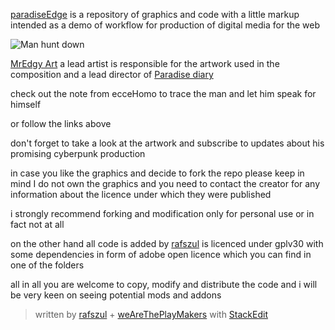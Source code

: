 
[paradiseEdge](https://github.com/weAreThePlayMakers/paradiseEdge) is a repository of graphics and code with a little markup intended as a demo of workflow for production of digital media for the web

![Man hunt down][1]

[MrEdgy Art](http://ednaneziane.wix.com/edgyscrawl) a lead artist is  responsible for the artwork used in the composition and a lead director of [Paradise diary](https://www.facebook.com/ParadiseDiary/)

check out the note from ecceHomo to trace the man and let him speak for himself

or follow the links above

don't forget to take a look at the artwork and subscribe to updates about his promising cyberpunk production

in case you like the graphics and decide to fork the repo please keep in mind I do not own the graphics and you need to contact the creator for any information about the licence under which they were published

i strongly recommend forking and modification  only for personal use or in fact not at all

on the other hand all code is added by [rafszul](https://github.com/rafszul) is licenced under gplv30 with some dependencies in form of adobe open licence which you can find in one of the folders 

all in all you are welcome to copy, modify and distribute the code and i will be very keen on seeing potential mods and addons



> written by [rafszul](https://github.com/rafszul) + [weAreThePlayMakers](http://wearetheplaymakers.com/) with [StackEdit](https://stackedit.io/)


  [1]: https://fbcdn-sphotos-c-a.akamaihd.net/hphotos-ak-xfp1/t31.0-8/s720x720/10535584_693409510745732_4954347513733840764_o.jpg